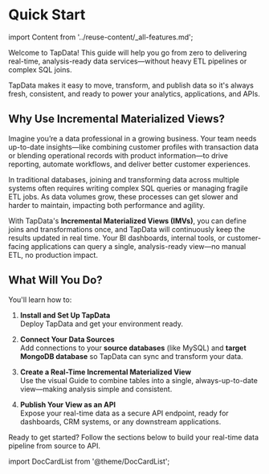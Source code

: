 # Quick Start

import Content from '../reuse-content/_all-features.md';

<Content />

Welcome to TapData! This guide will help you go from zero to delivering real-time, analysis-ready data services—without heavy ETL pipelines or complex SQL joins.

TapData makes it easy to move, transform, and publish data so it's always fresh, consistent, and ready to power your analytics, applications, and APIs.

## Why Use Incremental Materialized Views?

Imagine you’re a data professional in a growing business. Your team needs up-to-date insights—like combining customer profiles with transaction data or blending operational records with product information—to drive reporting, automate workflows, and deliver better customer experiences.

In traditional databases, joining and transforming data across multiple systems often requires writing complex SQL queries or managing fragile ETL jobs. As data volumes grow, these processes can get slower and harder to maintain, impacting both performance and agility.

With TapData's **Incremental Materialized Views (IMVs)**, you can define joins and transformations once, and TapData will continuously keep the results updated in real time. Your BI dashboards, internal tools, or customer-facing applications can query a single, analysis-ready view—no manual ETL, no production impact.

## What Will You Do?

You'll learn how to:

1. **Install and Set Up TapData**  
   Deploy TapData and get your environment ready.

2. **Connect Your Data Sources**  
   Add connections to your **source databases** (like MySQL) and **target MongoDB database** so TapData can sync and transform your data.

3. **Create a Real-Time Incremental Materialized View**  
   Use the visual Guide to combine tables into a single, always-up-to-date view—making analysis simple and consistent.

4. **Publish Your View as an API**  
   Expose your real-time data as a secure API endpoint, ready for dashboards, CRM systems, or any downstream applications.



Ready to get started? Follow the sections below to build your real-time data pipeline from source to API.



import DocCardList from '@theme/DocCardList';

<DocCardList />
